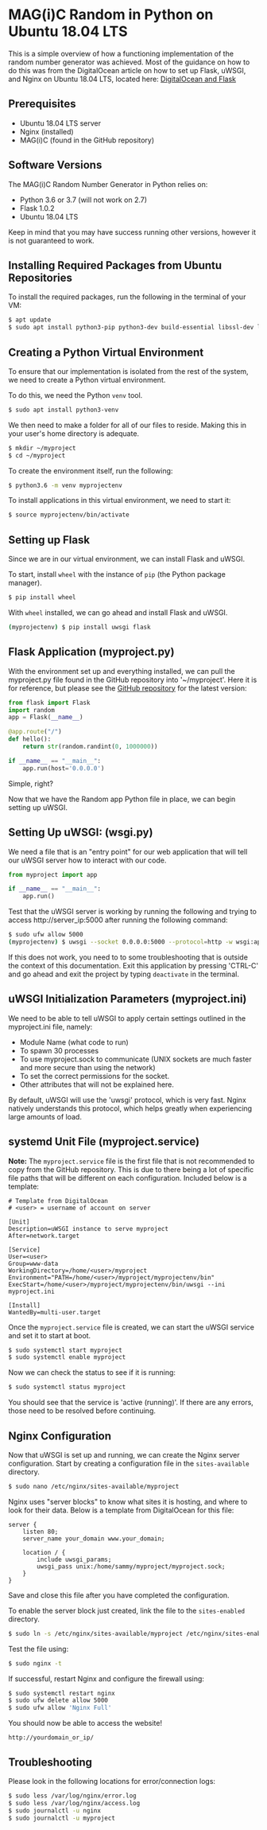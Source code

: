 # MAG(i)C Random in Python on Ubuntu 18.04 LTS
This is a simple overview of how a functioning implementation of the random number generator was achieved. Most of the guidance on how to do this was from the DigitalOcean article on how to set up Flask, uWSGI, and Nginx on Ubuntu 18.04 LTS, located here: [DigitalOcean and Flask](https://www.digitalocean.com/community/tutorials/how-to-serve-flask-applications-with-uswgi-and-nginx-on-ubuntu-18-04)

## Prerequisites
* Ubuntu 18.04 LTS server
* Nginx (installed)
* MAG(i)C (found in the GitHub repository)

## Software Versions
The MAG(i)C Random Number Generator in Python relies on:
* Python 3.6 or 3.7 (will not work on 2.7)
* Flask 1.0.2
* Ubuntu 18.04 LTS

Keep in mind that you may have success running other versions, however it is not guaranteed to work.

## Installing Required Packages from Ubuntu Repositories
To install the required packages, run the following in the terminal of your VM:
```bash
$ apt update
$ sudo apt install python3-pip python3-dev build-essential libssl-dev libffi-dev python3-setuptools
```

## Creating a Python Virtual Environment
To ensure that our implementation is isolated from the rest of the system, we need to create a Python virtual environment.

To do this, we need the Python `venv` tool.
```bash
$ sudo apt install python3-venv
```

We then need to make a folder for all of our files to reside. Making this in your user's home directory is adequate.
```bash
$ mkdir ~/myproject
$ cd ~/myproject
```
To create the environment itself, run the following:
```bash
$ python3.6 -m venv myprojectenv
```
To install applications in this virtual environment,  we need to start it:
```bash
$ source myprojectenv/bin/activate
```

## Setting up Flask
Since we are in our virtual environment, we can install Flask and uWSGI.

To start, install `wheel` with the instance of `pip` (the Python package manager).
```bash
$ pip install wheel
```
With `wheel` installed, we can go ahead and install Flask and uWSGI.
```bash
(myprojectenv) $ pip install uwsgi flask
```
## Flask Application (myproject.py)
With the environment set up and everything installed, we can pull the myproject.py file found in the GitHub repository into '~/myproject'. Here it is for reference, but please see the [GitHub repository](https://github.com/AndrewReaganM/magic/tree/master/python_vm) for the latest version:

```python
from flask import Flask
import random
app = Flask(__name__)

@app.route("/")
def hello():
    return str(random.randint(0, 1000000))

if __name__ == "__main__":
    app.run(host='0.0.0.0')

```
Simple, right?

Now that we have the Random app Python file in place, we can begin setting up uWSGI.

## Setting Up uWSGI: (wsgi.py)
We need a file that is an "entry point" for our web application that will tell our uWSGI server how to interact with our code.

```python
from myproject import app

if __name__ == "__main__":
    app.run()
```

Test that the uWSGI server is working by running the following and trying to access http://server_ip:5000 after running the following command:
```bash
$ sudo ufw allow 5000
(myprojectenv) $ uwsgi --socket 0.0.0.0:5000 --protocol=http -w wsgi:app
```
If this does not work, you need to to some troubleshooting that is outside the context of this documentation.
Exit this application by pressing 'CTRL-C' and go ahead and exit the project by typing `deactivate` in the terminal.

## uWSGI Initialization Parameters (myproject.ini)
We need to be able to tell uWSGI to apply certain settings outlined in the myproject.ini file, namely:
* Module Name (what code to run)
* To spawn 30 processes
* To use myproject.sock to communicate (UNIX sockets are much faster and more secure than using the network)
* To set the correct permissions for the socket.
* Other attributes that will not be explained here.

By default, uWSGI will use the 'uwsgi' protocol, which is very fast. Nginx natively understands this protocol, which helps greatly when experiencing large amounts of load.

## systemd Unit File (myproject.service)
**Note:** The `myproject.service` file is the first file that is not recommended to copy from the GitHub repository. This is due to there being a lot of specific file paths that will be different on each configuration. Included below is a template:
```
# Template from DigitalOcean
# <user> = username of account on server

[Unit]
Description=uWSGI instance to serve myproject
After=network.target

[Service]
User=<user>
Group=www-data
WorkingDirectory=/home/<user>/myproject
Environment="PATH=/home/<user>/myproject/myprojectenv/bin"
ExecStart=/home/<user>/myproject/myprojectenv/bin/uwsgi --ini myproject.ini

[Install]
WantedBy=multi-user.target
```
Once the `myproject.service` file is created, we can start the uWSGI service and set it to start at boot.
```bash
$ sudo systemctl start myproject
$ sudo systemctl enable myproject
```
Now we can check the status to see if it is running:
```bash
$ sudo systemctl status myproject
```
You should see that the service is 'active (running)'. If there are any errors, those need to be resolved before continuing.

## Nginx Configuration
Now that uWSGI is set up and running, we can create the Nginx server configuration.
Start by creating a configuration file in the `sites-available` directory.
```bash
$ sudo nano /etc/nginx/sites-available/myproject
```
Nginx uses "server blocks" to know what sites it is hosting, and where to look for their data. Below is a template from DigitalOcean for this file:
```
server {
    listen 80;
    server_name your_domain www.your_domain;

    location / {
        include uwsgi_params;
        uwsgi_pass unix:/home/sammy/myproject/myproject.sock;
    }
}
```
Save and close this file after you have completed the configuration.

To enable the server block just created, link the file to the `sites-enabled` directory.
```bash
$ sudo ln -s /etc/nginx/sites-available/myproject /etc/nginx/sites-enabled
```
Test the file using:
```bash
$ sudo nginx -t
```
If successful, restart Nginx and configure the firewall using:
```bash
$ sudo systemctl restart nginx
$ sudo ufw delete allow 5000
$ sudo ufw allow 'Nginx Full'
```
You should now be able to access the website!
```url
http://yourdomain_or_ip/
```

## Troubleshooting
Please look in the following locations for error/connection logs:
```bash
$ sudo less /var/log/nginx/error.log
$ sudo less /var/log/nginx/access.log
$ sudo journalctl -u nginx
$ sudo journalctl -u myproject
```
